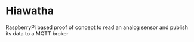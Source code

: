 # Hiawatha
RaspberryPi based proof of concept to read an analog sensor and publish its data to a MQTT broker
